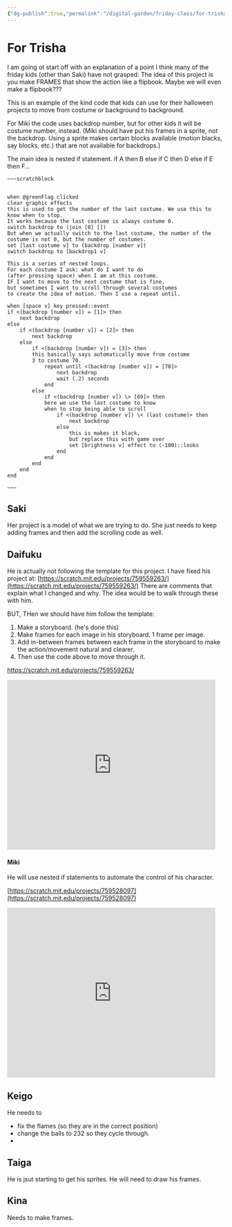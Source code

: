 ```yaml
---
{"dg-publish":true,"permalink":"/digital-garden/friday-class/for-trisha/"}
---
```



# For Trisha

I am going ot start off with an explanation of a point I think many of the friday kids (other than Saki) have not grasped:
The idea of this project is you make FRAMES that show the action like a flipbook. Maybe we will even make a flipbook???

This is an example of the kind code that kids can use for their halloween projects to move from costume or background to background. 

For Miki the code uses backdrop number, but for other kids it will be costume number, instead.
(Miki should have put his frames in a sprite, not the backdrop. Using a sprite makes certain blocks available (motion  blacks, say blocks, etc.) that are not available for backdrops.)

The main idea is nested if statement. 
if A then B else if C then D else if E then F...


```ad-scratch
~~~scratchblock


when @greenFlag clicked
clear graphic effects
this is used to get the number of the last costume. We use this to know when to stop.
It works because the last costume is always costume 0. 
switch backdrop to (join [0] [])
But when we actually switch to the last costume, the number of the costume is not 0, but the number of costumes.
set [last costume v] to (backdrop [number v])
switch backdrop to [backdrop1 v]

This is a series of nested loops.
For each costume I ask: what do I want to do 
(after pressing space) when I am at this costume. 
IF I want to move to the next costume that is fine, 
but sometimes I want to scroll through several costumes 
to create the idea of motion. Then I use a repeat until.

when [space v] key pressed::event
if <(backdrop [number v]) = [1]> then
    next backdrop
else
    if <(backdrop [number v]) = [2]> then
        next backdrop
    else
        if <(backdrop [number v]) = [3]> then
        this basically says automatically move from costume
        3 to costume 70. 
            repeat until <(backdrop [number v]) = [70]>
                next backdrop
                wait (.2) seconds
            end
        else
            if <(backdrop [number v]) \> [69]> then
            here we use the last costume to know 
            when to stop being able to scroll
                if <(backdrop [number v]) \< (last costume)> then
                    next backdrop
                else
                    this is makes it black, 
                    but replace this with game over
                    set [brightness v] effect to (-100)::looks
                end
            end
        end
    end
end

~~~
```

## **Saki**

Her project is a model of what we are trying to do. She just needs to keep adding frames and then add the scrolling code as well.


## **Daifuku**
He is actually not following the template for this project. I have fixed his project at:
[https://scratch.mit.edu/projects/759559263/](https://scratch.mit.edu/projects/759559263/)
There are comments that explain what I changed and why. The idea would be to walk through these with him.

BUT,  THen we should have him follow the template:
1. Make a storyboard. (he's done this)
2. Make frames for each image in his storyboard. 1 frame per image.
3. Add  in-between frames between each frame in the storyboard to make the action/movement natural and clearer.
4. Then use the code above to move through it.

https://scratch.mit.edu/projects/759559263/

<iframe src="https://forkphorus.github.io/embed.html?id=759559263&auto-start=false&light-content=false" width="482" height="393" allowfullscreen="true" allowtransparency="true" style="border:none;"></iframe>

#### **Miki**
He will use nested if statements to automate the control of his character.

[https://scratch.mit.edu/projects/759528097](https://scratch.mit.edu/projects/759528097)


<iframe src="https://forkphorus.github.io/embed.html?id=759528097&auto-start=false&light-content=false" width="482" height="393" allowfullscreen="true" allowtransparency="true" style="border:none;"></iframe>


## Keigo

He needs to 
* fix the flames (so they are in the correct position)
* change the balls to 232 so they cycle through. 
* 

## Taiga
He is jsut starting to get his sprites. He will need to draw his frames.

## Kina
Needs to make frames.